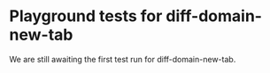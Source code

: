 # Playground tests for diff-domain-new-tab
We are still awaiting the first test run for diff-domain-new-tab.
